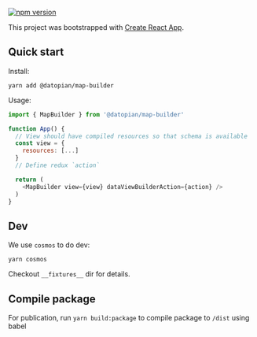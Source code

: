 [![npm version](https://badge.fury.io/js/%40datopian%2Fmap-builder.svg)](https://badge.fury.io/js/%40datopian%2Fmap-builder)

This project was bootstrapped with [Create React App](https://github.com/facebook/create-react-app).

## Quick start

Install:

```
yarn add @datopian/map-builder
```

Usage:

```javascript
import { MapBuilder } from '@datopian/map-builder'

function App() {
  // View should have compiled resources so that schema is available
  const view = {
    resources: [...]
  }
  // Define redux `action`

  return (
    <MapBuilder view={view} dataViewBuilderAction={action} />
  )
}
```

## Dev

We use `cosmos` to do dev:

```
yarn cosmos
```

Checkout `__fixtures__` dir for details.

## Compile package

For publication, run `yarn build:package` to compile package to `/dist` using babel
